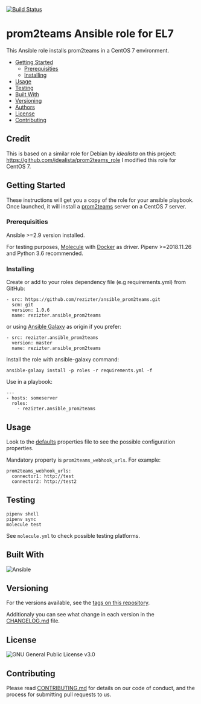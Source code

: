 
[![Build Status](https://github.com/rezizter/ansible_prom2teams/actions/workflows/ci.yml/badge.svg)](https://github.com/rezizter/ansible_prom2teams/actions/workflows/ci.yml)

# prom2teams Ansible role for EL7

This Ansible role installs prom2teams in a CentOS 7 environment.

- [Getting Started](#getting-started)
	- [Prerequisities](#prerequisities)
	- [Installing](#installing)
- [Usage](#usage)
- [Testing](#testing)
- [Built With](#built-with)
- [Versioning](#versioning)
- [Authors](#authors)
- [License](#license)
- [Contributing](#contributing)

## Credit

This is based on a similar role for Debian by *idealista* on this project: https://github.com/idealista/prom2teams_role
I modified this role for CentOS 7.

## Getting Started

These instructions will get you a copy of the role for your ansible playbook. Once launched, it will install a [prom2teams](https://github.com/idealista/prom2teams) server on a CentOS 7 server.

### Prerequisities

Ansible >=2.9 version installed.

For testing purposes, [Molecule](https://molecule.readthedocs.io/) with [Docker](https://www.docker.com/) as driver. Pipenv >=2018.11.26 and Python 3.6 recommended.

### Installing

Create or add to your roles dependency file (e.g requirements.yml) from GitHub:

```
- src: https://github.com/rezizter/ansible_prom2teams.git
  scm: git
  version: 1.0.6
  name: rezizter.ansible_prom2teams
```

or using [Ansible Galaxy](https://galaxy.ansible.com/rezizter/ansible_prom2teams/) as origin if you prefer:

```
- src: rezizter.ansible_prom2teams
  version: master
  name: rezizter.ansible_prom2teams
```

Install the role with ansible-galaxy command:

```
ansible-galaxy install -p roles -r requirements.yml -f
```

Use in a playbook:

```
---
- hosts: someserver
  roles:
    - rezizter.ansible_prom2teams
```

## Usage

Look to the [defaults](defaults/main.yml) properties file to see the possible configuration properties.

Mandatory property is `prom2teams_webhook_urls`. For example:

```
prom2teams_webhook_urls:
  connector1: http://test
  connector2: http://test2
```

## Testing

```
pipenv shell
pipenv sync
molecule test
```

See `molecule.yml` to check possible testing platforms.

## Built With

![Ansible](https://img.shields.io/badge/ansible-2.14.2-green.svg)

## Versioning

For the versions available, see the [tags on this repository](https://github.com/rezizter/ansible_prom2teams/tags).

Additionaly you can see what change in each version in the [CHANGELOG.md](CHANGELOG.md) file.

## License

![GNU General Public License v3.0](https://img.shields.io/badge/License-GNU%20GPL-blue)

## Contributing

Please read [CONTRIBUTING.md](.github/CONTRIBUTING.md) for details on our code of conduct, and the process for submitting pull requests to us.
